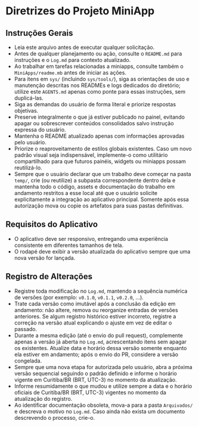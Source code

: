 # Diretrizes do Projeto MiniApp

## Instruções Gerais
- Leia este arquivo antes de executar qualquer solicitação.
- Antes de qualquer planejamento ou ação, consulte o `README.md` para instruções e o `Log.md` para contexto atualizado.
- Ao trabalhar em tarefas relacionadas a miniapps, consulte também o `MiniApps/readme.mb` antes de iniciar as ações.
- Para itens em `sys/` (incluindo `sys/tools/`), siga as orientações de uso e manutenção descritas nos READMEs e logs dedicados do diretório; utilize este `AGENTS.md` apenas como ponte para essas instruções, sem duplicá-las.
- Siga as demandas do usuário de forma literal e priorize respostas objetivas.
- Preserve integralmente o que já estiver publicado no painel, evitando apagar ou sobrescrever conteúdos consolidados salvo
  instrução expressa do usuário.
- Mantenha o README atualizado apenas com informações aprovadas pelo usuário.
- Priorize o reaproveitamento de estilos globais existentes. Caso um novo padrão visual seja indispensável, implemente-o como
  utilitário compartilhado para que futuros painéis, widgets ou miniapps possam reutilizá-lo.
- Sempre que o usuário declarar que um trabalho deve começar na pasta `temp/`, crie (ou reutilize) a subpasta correspondente
  dentro dela e mantenha todo o código, assets e documentação do trabalho em andamento restritos a esse local até que o
  usuário solicite explicitamente a integração ao aplicativo principal. Somente após essa autorização mova ou copie os
  artefatos para suas pastas definitivas.

## Requisitos do Aplicativo
- O aplicativo deve ser responsivo, entregando uma experiência consistente em diferentes tamanhos de tela.
- O rodapé deve exibir a versão atualizada do aplicativo sempre que uma nova versão for lançada.

## Registro de Alterações
- Registre toda modificação no `Log.md`, mantendo a sequência numérica de versões (por exemplo: `v0.1.0`, `v0.1.1`, `v0.2.0`, ...).
- Trate cada versão como imutável após a conclusão da edição em andamento: não altere, remova ou reorganize entradas de versões anteriores. Se algum registro histórico estiver incorreto, registre a correção na versão atual explicando o ajuste em vez de editar o passado.
- Durante a mesma edição (até o envio do pull request), complemente apenas a versão já aberta no `Log.md`, acrescentando itens sem apagar os existentes. Atualize data e horário dessa versão somente enquanto ela estiver em andamento; após o envio do PR, considere a versão congelada.
- Sempre que uma nova etapa for autorizada pelo usuário, abra a próxima versão sequencial seguindo o padrão definido e informe o horário vigente em Curitiba/BR (BRT, UTC-3) no momento da atualização.
- Informe resumidamente o que mudou e utilize sempre a data e o horário oficiais de Curitiba/BR (BRT, UTC-3) vigentes no momento da atualização do registro.
- Ao identificar documentação obsoleta, mova-a para a pasta `Arquivados/` e descreva o motivo no `Log.md`. Caso ainda não exista um documento descrevendo o processo, crie-o.
